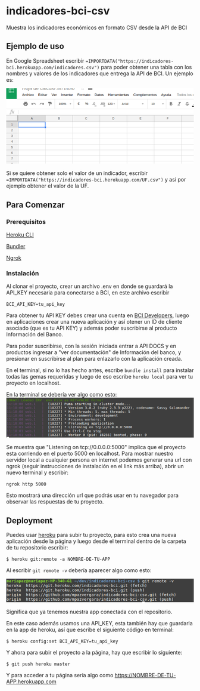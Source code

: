 # indicadores-bci-csv

Muestra los indicadores económicos en formato CSV desde la API de BCI

## Ejemplo de uso 

En Google Spreadsheet escribir `=IMPORTDATA("https://indicadores-bci.herokuapp.com/indicadores.csv")` para poder obtener una tabla con los nombres y valores de los indicadores que entrega la API de BCI. Un ejemplo es:

![example](./images/indicadorescsv.gif)

Si se quiere obtener solo el valor de un indicador, escribir `=IMPORTDATA("https://indicadores-bci.herokuapp.com/UF.csv")` y así por ejemplo obtener el valor de la UF.

## Para Comenzar

### Prerequisitos

[Heroku CLI](https://devcenter.heroku.com/articles/heroku-cli)

[Bundler](http://bundler.io/)

[Ngrok](https://ngrok.com/download)


### Instalación

Al clonar el proyecto, crear un archivo .env en donde se guardará la API_KEY necesaria para conectarse a BCI, en este archivo escribir 

```
BCI_API_KEY=tu_api_key
```

Para obtener tu API KEY debes crear una cuenta en [BCI Developers](https://developers.bci.cl), luego en aplicaciones crear una nueva aplicación y así otener un ID de cliente asociado (que es tu API KEY) y además poder suscribirse al producto Información del Banco.

Para poder suscribirse, con la sesión iniciada entrar a API DOCS y en productos ingresar a "ver documentación" de Información del banco, y presionar en suscribirse al plan para enlazarlo con la aplicación creada.

En el terminal, si no lo has hecho antes, escribe `bundle install` para instalar todas las gemas requeridas y luego de eso escribe `heroku local` para ver tu proyecto en localhost.

En la terminal se debería ver algo como esto:
![heroku](./images/heroku.png)

Se muestra que "Listening on tcp://0.0.0.0:5000" implica que el proyecto esta corriendo en el puerto 5000 en localhost. Para mostrar nuestro servidor local a cualquier persona en internet podemos generar una url con ngrok (seguir instrucciones de instalación en el link más arriba), abrir un nuevo terminal y escribir:

```
ngrok http 5000
```

Esto mostrará una dirección url que podrás usar en tu navegador para observar las respuestas de tu proyecto.


## Deployment

Puedes usar [heroku](https://dashboard.heroku.com/) para subir tu proyecto, para esto crea una nueva aplicación desde la página y luego desde el terminal dentro de la carpeta de tu repositorio escribir:

```
$ heroku git:remote -a NOMBRE-DE-TU-APP
```

Al escribir `git remote -v` debería aparecer algo como esto:

![github](./images/git-remote.png)

Significa que ya tenemos nuestra app conectada con el repositorio.

En este caso además usamos una API_KEY, esta también hay que guardarla en la app de heroku, así que escribe el siguiente código en terminal:

```
$ heroku config:set BCI_API_KEY=tu_api_key
```

Y ahora para subir el proyecto a la página, hay que escribir lo siguiente:

```
$ git push heroku master
```

Y para acceder a tu página sería algo como https://NOMBRE-DE-TU-APP.herokuapp.com
